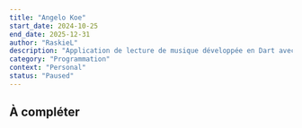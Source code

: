 ```yaml
---
title: "Angelo Koe"
start_date: 2024-10-25
end_date: 2025-12-31
author: "RaskieL"
description: "Application de lecture de musique développée en Dart avec Flutter. Intègre un sysème de recherche de fichier, de gestion de playlist, et permet de télécharger et organiser les musiques."
category: "Programmation"
context: "Personal"
status: "Paused"
---
```


## À compléter